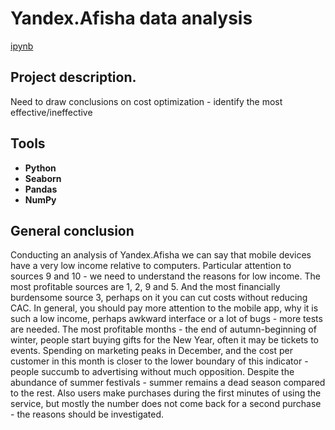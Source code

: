# Yandex.Afisha data analysis

[ipynb](https://github.com/josephbaib/da_portfolio/blob/main/tickets/tickets_app_project.ipynb)

## Project description.

Need to draw conclusions on cost optimization - identify the most effective/ineffective

## Tools ##

- **Python**
- **Seaborn**
- **Pandas**
- **NumPy**

##

## General conclusion

Conducting an analysis of Yandex.Afisha we can say that mobile devices have a very low income relative to computers. Particular attention to sources 9 and 10 - we need to understand the reasons for low income. The most profitable sources are 1, 2, 9 and 5. And the most financially burdensome source 3, perhaps on it you can cut costs without reducing CAC. In general, you should pay more attention to the mobile app, why it is such a low income, perhaps awkward interface or a lot of bugs - more tests are needed. The most profitable months - the end of autumn-beginning of winter, people start buying gifts for the New Year, often it may be tickets to events. Spending on marketing peaks in December, and the cost per customer in this month is closer to the lower boundary of this indicator - people succumb to advertising without much opposition. Despite the abundance of summer festivals - summer remains a dead season compared to the rest. Also users make purchases during the first minutes of using the service, but mostly the number does not come back for a second purchase - the reasons should be investigated.